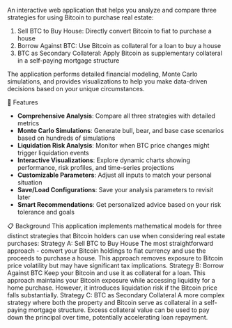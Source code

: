 An interactive web application that helps you analyze and compare three strategies for using Bitcoin to purchase real estate:

1. Sell BTC to Buy House: Directly convert Bitcoin to fiat to purchase a house
2. Borrow Against BTC: Use Bitcoin as collateral for a loan to buy a house
3. BTC as Secondary Collateral: Apply Bitcoin as supplementary collateral in a self-paying mortgage structure

The application performs detailed financial modeling, Monte Carlo simulations, and provides visualizations to help you make data-driven decisions based on your unique circumstances.

🌟 Features

- **Comprehensive Analysis**: Compare all three strategies with detailed metrics
- **Monte Carlo Simulations**: Generate bull, bear, and base case scenarios based on hundreds of simulations
- **Liquidation Risk Analysis**: Monitor when BTC price changes might trigger liquidation events
- **Interactive Visualizations**: Explore dynamic charts showing performance, risk profiles, and time-series projections
- **Customizable Parameters**: Adjust all inputs to match your personal situation
- **Save/Load Configurations**: Save your analysis parameters to revisit later
- **Smart Recommendations**: Get personalized advice based on your risk tolerance and goals

📋 Background
This application implements mathematical models for three distinct strategies that Bitcoin holders can use when considering real estate purchases:
Strategy A: Sell BTC to Buy House
The most straightforward approach - convert your Bitcoin holdings to fiat currency and use the proceeds to purchase a house. This approach removes exposure to Bitcoin price volatility but may have significant tax implications.
Strategy B: Borrow Against BTC
Keep your Bitcoin and use it as collateral for a loan. This approach maintains your Bitcoin exposure while accessing liquidity for a home purchase. However, it introduces liquidation risk if the Bitcoin price falls substantially.
Strategy C: BTC as Secondary Collateral
A more complex strategy where both the property and Bitcoin serve as collateral in a self-paying mortgage structure. Excess collateral value can be used to pay down the principal over time, potentially accelerating loan repayment.
